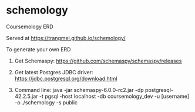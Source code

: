 # schemology
Coursemology ERD

Served at https://trangmei.github.io/schemology/

To generate your own ERD
1. Get Schemaspy:
https://github.com/schemaspy/schemaspy/releases

2. Get latest Postgres JDBC driver:
https://jdbc.postgresql.org/download.html

3. Command line:
java -jar schemaspy-6.0.0-rc2.jar -dp postgresql-42.2.5.jar -t pgsql -host localhost -db coursemology_dev -u [username] -o ./schemology -s public
